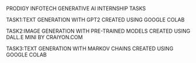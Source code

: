 PRODIGY INFOTECH 
GENERATIVE AI INTERNSHIP TASKS


TASK1:TEXT GENERATION WITH GPT2 CREATED USING GOOGLE COLAB


TASK2:IMAGE GENERATION WITH PRE-TRAINED MODELS CREATED USING DALL.E MINI BY CRAIYON.COM


TASK3:TEXT GENERATION WITH MARKOV CHAINS CREATED USING GOOGLE COLAB
